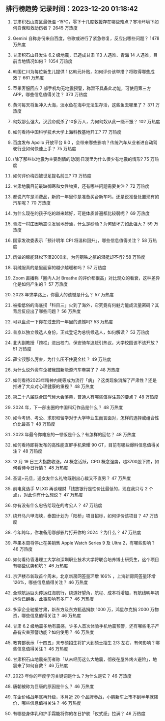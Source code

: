 
## 排行榜趋势 记录时间：2023-12-20 01:18:42
  
  1. 甘肃积石山震区最低温 -15℃，零下十几度救援存在哪些难点？寒冷环境下如何自保和救助伤者？ 2645 万热度
    
  2. Gemini 自称身份来自百度，谷歌或进行了紧急修复，反应出哪些问题？ 1478 万热度
    
  3. 甘肃积石山县发生 6.2 级地震，已造成甘肃 113 人遇难、青海 14 人遇难，目前当地情况如何？ 1054 万热度
    
  4. 韩国仁川为每位新生儿提供 1 亿韩元补贴，如何评价该举措？将取得哪些成效？ 661 万热度
    
  5. 苹果客服回应 7 部手机均无地震预警，称暂不具备此功能，可使用第三方 APP，哪些信息值得关注？ 373 万热度
    
  6. 黄河每天将鱼冲入大海，淡水鱼在海中无法生存活，这些鱼去哪里了？ 371 万热度
    
  7. 匈奴那么强大，汉武帝就杀了10多万人，为何匈奴从此一蹶不振？ 102 万热度
    
  8. 如何看待中国科学技术大学上海科教基地开工? 77 万热度
    
  9. 百度发布 Apollo 开放平台 9.0 ，会带来哪些影响？传统汽车从业者进自动驾驶行业如何快速上手？ 75 万热度
    
  10. (除了那些以地震为主要剧情的动漫)日漫里为什么很少有地震的情形? 75 万热度
    
  11. 如何评价梅西被世足提名前三? 73 万热度
    
  12. 甘肃地震目前最缺御寒和女性物资，还有哪些问题需要关注？ 72 万热度
    
  13. 都说汽车是消费品，新的一年里你是准备买台新车吗，还是说准备处置现有的汽车呢？ 70 万热度
    
  14. 为什么现在的孩子吃的越来越好，可是体质普遍都比较弱呢？ 69 万热度
    
  15. 青海一村庄因地震引发局地砂涌，什么是砂涌？为何破坏力如此强大？ 59 万热度
    
  16. 国家发改委表示「预计明年 CPI 将温和回升」，哪些信息值得关注？ 58 万热度
    
  17. 肉做的鲸能轻松下潜2000米，为何钢铁之躯的潜艇却不行? 58 万热度
    
  18. 羽绒服真的是里面穿的越少越暖和吗？ 57 万热度
    
  19. Zoom 直播称「圈内人对 Breathe 的评价都很高」对比观众的看衰，这种差异化是如何产生的？ 57 万热度
    
  20. 2023 年求学路上，你最大的遗憾是什么？ 57 万热度
    
  21. 被指低俗的海底捞「科目三」火到了海外，它究竟有何魅力能成流量密码？其背后反应出了哪些问题？ 56 万热度
    
  22. 可以盘点一下你在过去的一年里的遗憾吗? 53 万热度
    
  23. 普京以独立候选人身份，正式登记为总统候选人，如何解读？ 53 万热度
    
  24. 北大副教授「跨栏」进出校门，保安骑车追赶引热议，大学校园该不该开放？ 51 万热度
    
  25. 薛宝钗那么厉害，为什么压不住夏金桂？ 49 万热度
    
  26. 为什么说外资车企被我国新能源汽车卷哭了？ 48 万热度
    
  27. 如何看待2023年精神内耗等成为流行「病」？这类现象消解了严肃性？还是推进了大众对心理健康的重视？ 48 万热度
    
  28. 第二十八届联合国气候大会落幕，普通人有哪些值得注意的要点？ 48 万热度
    
  29. 2024 年，下一部出圈的中国科幻作品是什么？ 48 万热度
    
  30. 如今考研、考公、求职和留学对于大学毕业生而言面对，怎样的选择或组合性价比最高？ 48 万热度
    
  31. 2023 年最令你难忘的一顿饭是什么？有怎样的回忆？ 48 万热度
    
  32. 如何看待即将发布的高性能直屏手机荣耀 90 GT，目前有哪些爆料信息值得关注？ 48 万热度
    
  33. 12 月 19 日三大指数收涨，AI 概念活跃，CPO 概念强势，超3700股下跌，如何看待今日行情？ 48 万热度
    
  34. 圣诞+元旦，送女友什么礼物既别出心裁又不直男？ 47 万热度
    
  35. 前电竞选手 MLXG 再谈理财「钱放银行是性价比最低的，现在我只亏 2 个点」，对此你有什么想说？ 47 万热度
    
  36. 你有没有什么忠告给现在的考公人？ 47 万热度
    
  37. 绕开马六甲海峡，泰国计划为「陆桥」项目招标，如何评价该项目？ 47 万热度
    
  38. 今年跨年，你准备用哪部影片打开你的 2024 ？为什么？ 47 万热度
    
  39. 苹果本周将停止在美销售 Apple Watch Series 9 及 Ultra 2，有哪些影响？ 46 万热度
    
  40. 如何看待香港理工大学和深圳职业技术大学将联合培养博士研究生，这个项目有哪些优势和坑？ 46 万热度
    
  41. 京沪楼市新政首个周末，北京新房网签量环增 166% ，上海新房网签量环增 126%，哪些信息值得关注？ 46 万热度
    
  42. 全球航运巨头停运红海航行，绕道好望角，航程、成本将增加，有航线明年初运价已翻番，此事影响有多广？ 46 万热度
    
  43. 多家企业驰援甘肃，新东方及东方甄选捐款 1000 万，鸿星尔克捐 2000 万物资，哪些信息值得关注？ 46 万热度
    
  44. 甘肃 6.2 级地震多地有震感，许多人首次体验手机地震预警，还有哪些电子产品有灾害预警功能？如何使用？ 46 万热度
    
  45. 教育部表示「十四五」末专硕招生将扩大到硕士招生 2/3 左右，有何影响？哪些信息值得关注？ 46 万热度
    
  46. 甘肃积石山地震亲历者称「从未经历这么大地震，彻夜在屋外烤火避险」，地震来了如何自救？ 46 万热度
    
  47. 2023 年你的年度学习关键词是什么？为什么是它？ 46 万热度
    
  48. 唐朝被称为巨唐的原因是什么？ 46 万热度
    
  49. 车企价格战年底再升级，本月近 20 个品牌参战，小鹏新车上市不到半年就降价，哪些信息值得关注？ 46 万热度
    
  50. 有哪些身体乳和护手霜能将你的冬日护肤「仪式感」拉满？ 46 万热度
    